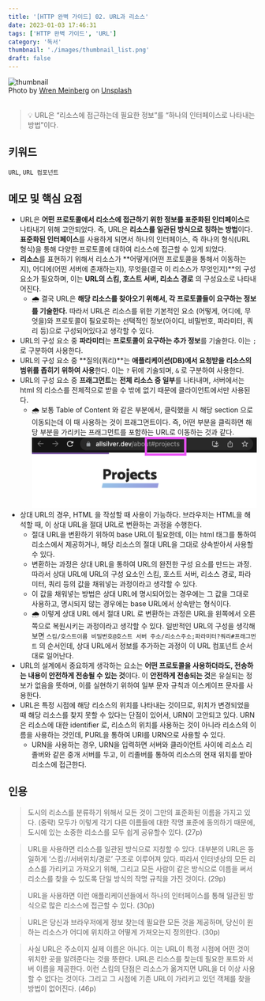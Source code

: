 ```yaml
---
title: '[HTTP 완벽 가이드] 02. URL과 리소스'
date: 2023-01-03 17:46:31
tags: ['HTTP 완벽 가이드', 'URL']
category: '독서'
thumbnail: './images/thumbnail_list.png'
draft: false
---
```


<div class="unsplash-wrapper">
<img class="unsplash-thumbnail-image" alt="thumbnail" src="./images/thumbnail.png" />
<div class="unsplash-author">
Photo by <a href="https://unsplash.com/@wrenmeinberg?utm_source=unsplash&utm_medium=referral&utm_content=creditCopyText">Wren Meinberg</a> on <a href="https://unsplash.com/images/animals/cat?utm_source=unsplash&utm_medium=referral&utm_content=creditCopyText">Unsplash</a>
</div>
</div>

<br>

> 💡 URL은 “리소스에 접근하는데 필요한 정보”를 “하나의 인터페이스로 나타내는 방법”이다.

## 키워드

`URL`, `URL 컴포넌트`

## 메모 및 핵심 요점

- URL은 **어떤 프로토콜에서 리소스에 접근하기 위한 정보를 표준화된 인터페이스**로 나타내기 위해 고안되었다. 즉, URL은 **리소스를 일관된 방식으로 칭하는 방법**이다. **표준화된 인터페이스**를 사용하게 되면서 하나의 인터페이스, 즉 하나의 형식(URL 형식)을 통해 다양한 프로토콜에 대하여 리소스에 접근할 수 있게 되었다.
- **리소스**를 표현하기 위해서 리소스가 **어떻게(어떤 프로토콜을 통해서 이동하는지), 어디에(어떤 서버에 존재하는지), 무엇을(결국 이 리소스가 무엇인지)**의 구성 요소가 필요하며, 이는 **URL의 스킴, 호스트 서버, 리소스 경로** 의 구성요소로 나타내어진다.
  - 🌧️ 결국 URL은 **해당 리소스를 찾아오기 위해서, 각 프로토콜들이 요구하는 정보를 기술한다.** 따라서 URL은 리소스를 위한 기본적인 요소 (어떻게, 어디에, 무엇을)와 프로토콜이 필요로하는 선택적인 정보(아이디, 비밀번호, 파라미터, 쿼리 등)으로 구성되어있다고 생각할 수 있다.
- URL의 구성 요소 중 **파라미터**는 **프로토콜이 요구하는 추가 정보**를 기술한다. 이는 `;` 로 구분하여 사용한다.
- URL의 구성 요소 중 **질의(쿼리)**는 **애플리케이션(DB)에서 요청받을 리소스의 범위를 좁히기 위하여 사용**한다. 이는 `?` 뒤에 기술되며, `&` 로 구분하여 사용한다.
- URL의 구성 요소 중 **프래그먼트**는 **전체 리소스 중 일부**를 나타내며, 서버에서는 html 의 리소스를 전체적으로 받을 수 밖에 없기 때문에 클라이언트에서만 사용된다.
  - 🌧️ 보통 Table of Content 와 같은 부분에서, 클릭했을 시 해당 section 으로 이동되는데 이 때 사용하는 것이 프래그먼트이다. 즉, 어떤 부분을 클릭하면 해당 부분을 가리키는 프래그먼트를 포함하는 URL로 이동하는 것과 같다.
    ![Untitled](./images/url_fragment.png)
- 상대 URL의 경우, HTML 을 작성할 때 사용이 가능하다. 브라우저는 HTML을 해석할 때, 이 상대 URL을 절대 URL로 변환하는 과정을 수행한다.
  - 절대 URL을 변환하기 위하여 base URL이 필요한데, 이는 html 태그를 통하여 리소스에서 제공하거나, 해당 리소스의 절대 URL을 그대로 상속받아서 사용할 수 있다.
  - 변환하는 과정은 상대 URL을 통하여 URL의 완전한 구성 요소를 만드는 과정. 따라서 상대 URL에 URL의 구성 요소인 스킴, 호스트 서버, 리소스 경로, 파라미터, 쿼리 등의 값을 채워넣는 과정이라고 생각할 수 있다.
  - 이 값을 채워넣는 방법은 상대 URL에 명시되어있는 경우에는 그 값을 그대로 사용하고, 명시되지 않는 경우에는 base URL에서 상속받는 형식이다.
  - 🌧️ 이렇게 상대 URL 에서 절대 URL 로 변환하는 과정은 URL을 왼쪽에서 오른쪽으로 복원시키는 과정이라고 생각할 수 있다. 일반적인 URL의 구성을 생각해보면 `스킴/호스트이름 비밀번호@호스트 서버 주소/리소스주소;파라미터?쿼리#프래그먼트` 의 순서인데, 상대 URL에서 정보를 추가하는 과정이 이 URL 컴포넌트 순서대로 일어난다.
- URL의 설계에서 중요하게 생각하는 요소는 **어떤 프로토콜을 사용하더라도, 전송하는 내용이 안전하게 전송될 수 있는 것**이다. 이 **안전하게 전송되는 것**은 유실되는 정보가 없음을 뜻하며, 이를 실현하기 위하여 일부 문자 규칙과 이스케이프 문자를 사용한다.
- URL은 특정 시점에 해당 리소스의 위치를 나타내는 것이므로, 위치가 변경되었을 때 해당 리소스를 찾지 못할 수 있다는 단점이 있어서, URN이 고안되고 있다. URN은 리소스에 대한 identifier 로, 리소스의 위치를 사용하는 것이 아니라 리소스의 이름을 사용하는 것인데, PURL을 통하여 URI를 URN으로 사용할 수 있다.
  - URN을 사용하는 경우, URN을 입력하면 서버와 클라이언트 사이에 리소스 리졸버와 같은 중개 서버를 두고, 이 리졸버를 통하여 리소스의 현재 위치를 받아 리소스에 접근한다.

## 인용

> 도시의 리소스를 분류하기 위해서 모든 것이 그만의 표준화된 이름을 가지고 있다. (중략) 모두가 이렇게 각기 다른 이름들에 대한 작명 표준에 동의하기 때문에, 도시에 있는 소중한 리소스를 모두 쉽게 공유할수 있다. (27p)

> URL을 사용하면 리소스를 일관된 방식으로 지칭할 수 있다. 대부분의 URL은 동일하게 ‘스킴://서버위치/경로’ 구조로 이루어져 있다. 따라서 인터넷상의 모든 리소스를 가리키고 가져오기 위해, 그리고 모든 사람이 같은 방식으로 이름을 써서 리소스를 찾을 수 있도록 단일 방식의 작명 규칙을 가진 것이다. (29p)

> URL을 사용하면 이런 애플리케이션들에서 하나의 인터페이스를 통해 일관된 방식으로 많은 리소스에 접근할 수 있다. (30p)

> URL은 당신과 브라우저에게 정보 찾는데 필요한 모든 것을 제공하며, 당신이 원하는 리소스가 어디에 위치하고 어떻게 가져오는지 정의한다. (30p)

> 사실 URL은 주소이지 실제 이름은 아니다. 이는 URL이 특정 시점에 어떤 것이 위치한 곳을 알려준다는 것을 뜻한다. URL은 리소스를 찾는데 필요한 포트와 서버 이름을 제공한다. 이런 스킴의 단점은 리소스가 옮겨지면 URL을 더 이상 사용할 수 없다는 것이다. 그리고 그 시점에 기존 URL이 가리키고 있던 객체를 찾을 방법이 없어진다. (46p)
